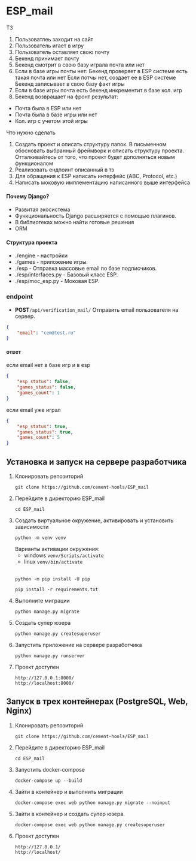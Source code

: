 # ESP_mail
ТЗ 
1. Пользоватлеь заходит на сайт 
2. Пользователь игает в игру 
3. Пользователь оставляет свою почту 
4. Бекенд принимает почту 
5. Бекенд смотрит в свою базу играла почта или нет 
6. Если в базе игры почты нет: Бекенд проверяет в ESP системе 
есть такая почта или нет Если потчы нет, создает ее в ESP системе 
Бекенд записывает в свою базу факт игры 
7. Если в базе игры почта есть бекенд инкрементит в базе кол. игр 
8. Бекенд возвращает на фронт результат: 
- Почта была в ESP или нет 
- Почта была в базе игры или нет 
- Кол. игр с учетом этой игры 

Что нужно сделать 
1. Создать проект и описать структуру папок. 
В письменном обосновать выбранный фреймворк и описать структуру проекта. 
Отталкивайтесь от того, что проект будет дополняться новым функционалом 
2. Реализовать ендпоинт описанный в тз 
3. Для обращения к ESP написать интерфейс (ABC, Protocol, etc.) 
4. Написать моковую имплементацию написанного выше интерфейса


#### Почему Django?
- Развитая экосистема
- Функциональность Django расширяется с помощью плагинов. 
- В библиотеках можно найти готовые решения
- ORM

#### Структура проекта
- ./engine - настройки
- ./games - приложение игры.
- ./esp - Отправка массовые email по базе подписчиков.
- ./esp/interfaces.py - Базовый класс ESP.
- ./esp/moc_esp.py - Моковая ESP.


### endpoint
- **POST**```/api/verification_mail/``` Отправить email пользователя на сервер.
```json
{
    "email": "cem@test.ru"
}
```
#### ответ
если email нет в базе игр и в esp
```json
{
    "esp_status": false,
    "games_status": false,
    "games_count": 1
}
```
если email уже играл
```json
{
    "esp_status": true,
    "games_status": true,
    "games_count": 5
}
```

## Установка и запуск на сервере разработчика
1. Клонировать репозиторий
    ```
    git clone https://github.com/cement-hools/ESP_mail
    ```
2. Перейдите в директорию ESP_mail
    ```
   cd ESP_mail
    ```
3. Создать виртуальное окружение, активировать и установить зависимости
    ``` 
   python -m venv venv
    ```
   Варианты активации окружения:
   - windows ``` venv/Scripts/activate ```
   - linux ``` venv/bin/activate ```
     <br><br>
   ```
   python -m pip install -U pip
   ```
   ```
   pip install -r requirements.txt
   ```
4. Выполните миграции
   ```
   python manage.py migrate
   ```
5. Создать супер юзера
   ```
   python manage.py createsuperuser
   ```
6. Запустить приложение на сервере разработчика
   ```
   python manage.py runserver
   ```
7. Проект доступен 
   ```
   http://127.0.0.1:8000/
   http://localhost:8000/
   ```

## Запуск в трех контейнерах (PostgreSQL, Web, Nginx)

1. Клонировать репозиторий
    ```
    git clone https://github.com/cement-hools/ESP_mail
    ```
2. Перейдите в директорию ESP_mail
    ```
   cd ESP_mail
    ```
3. Запустить docker-compose
    ```
    docker-compose up --build
    ```
4. Зайти в контейнер и выполнить миграции
    ```
    docker-compose exec web python manage.py migrate --noinput
    ```
5. Зайти в контейнер и создать супер юзера.
    ```
    docker-compose exec web python manage.py createsuperuser
    ```
7. Проект доступен 
   ```
   http://127.0.0.1/
   http://localhost/
   ```
